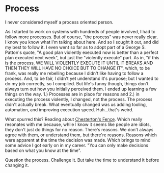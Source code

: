 # Process

I never considered myself a process oriented person.

As I started to work on systems with hundreds of people involved, I had to follow more processes. But of course, "the process" was never really clear. I know you know what I'm talking about here. And so I sought it out, and did my best to follow it. I even went so far as to adopt part of a George S. Patton's quote, "A good plan violently executed now is better than a perfect plan executed next week", but just the "violently execute" part. As in, "if this is the process, WE WILL VIOLENTLY EXECUTE IT UNTIL IT BREAKS AND THEN THEY WILL HAVE NO CHOICE BUT TO CHANGE IT", which, to be frank, was really me rebelling because I didn't like having to follow a process. And, to be fair, I didn't yet understand it's purpose; but I wanted to do my job correctly, so I complied. But life's funny though, things don't always turn out how you initially perceived them. I ended up learning a few things on the way. 1.) Processes are in place for reasons and 2.) in executing the process violently, I changed, not the process. The process didn't actually break. What eventually changed was us adding tooling, automation, and improving execution speed. Huh...that's weird.

What spurred this? Reading about [Chesterton's Fence](https://fs.blog/2020/03/chestertons-fence/). Which really resonates with me because, while I know it seems like people are idiots, they don't just do things for no reason. There's reasons. We don't always agree with them, or understand them, but there're reasons. Reasons which were apparent at the time the decision was made. Which brings to mind some advice I got early on in my career. "You can only make decisions based on what you know at the time".

Question the process. Challenge it. But take the time to understand it before changing it.

<script server>
    export default {
        layout: './layouts/post.html',
        image: '',
        title: 'Process',
        excerpt: 'I never considered myself a process oriented person',
        shouldPublish: true,
        published: new Date('2020-03-15T10:43:08.111Z'),
        tags: ['process'],
        uri: '/blog/2020/process.html'
    }
</script>
